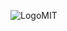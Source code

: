 ![LogoMIT](https://github.com/FikkoMuharavid/MIT/assets/114418487/1f4c8a85-f0f1-4d97-a30f-867378d8601b)
